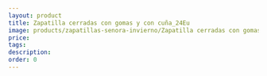 ```yaml
---
layout: product
title: Zapatilla cerradas con gomas y con cuña_24Eu
image: products/zapatillas-senora-invierno/Zapatilla cerradas con gomas y con cuña_24Eu.jpeg
price: 
tags: 
description: 
order: 0
---
```

